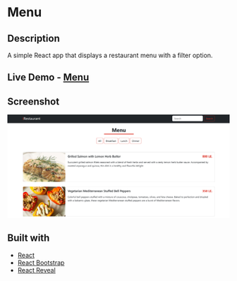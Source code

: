 # Menu

## Description

A simple React app that displays a restaurant menu with a filter option.

## Live Demo - [Menu](https://elhaddads-menu.onrender.com/)

## Screenshot

<p align="center">
	<img src="./assets/screenshot.png" alt="screenshot" width="1000"/>
</p>

## Built with

- [React](https://reactjs.org/)
- [React Bootstrap](https://react-bootstrap.github.io/)
- [React Reveal](https://www.react-reveal.com/)
